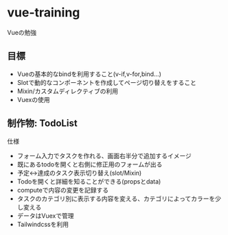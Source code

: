 # vue-training
Vueの勉強

## 目標
- Vueの基本的なbindを利用すること(v-if,v-for,bind...)
- Slotで動的なコンポーネントを作成してページ切り替えをすること
- Mixin/カスタムディレクティブの利用
- Vuexの使用

## 制作物: TodoList

仕様
- フォーム入力でタスクを作れる、画面右半分で追加するイメージ
- 既にあるtodoを開くと右側に修正用のフォームが出る
- 予定↔︎達成のタスク表示切り替え(slot/Mixin)
- Todoを開くと詳細を知ることができる(propsとdata)
- computeで内容の変更を記録する
- タスクのカテゴリ別に表示する内容を変える、カテゴリによってカラーを少し変える
- データはVuexで管理
- Tailwindcssを利用
